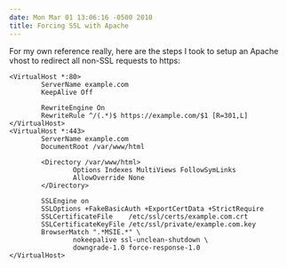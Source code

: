 ```yaml
---
date: Mon Mar 01 13:06:16 -0500 2010
title: Forcing SSL with Apache
---
```


For my own reference really, here are the steps I took to setup an Apache vhost
to redirect all non-SSL requests to https:

```
<VirtualHost *:80>
        ServerName example.com
        KeepAlive Off

        RewriteEngine On
        RewriteRule ^/(.*)$ https://example.com/$1 [R=301,L]
</VirtualHost>
<VirtualHost *:443>
        ServerName example.com
        DocumentRoot /var/www/html

        <Directory /var/www/html>
                Options Indexes MultiViews FollowSymLinks
                AllowOverride None
        </Directory>

        SSLEngine on
        SSLOptions +FakeBasicAuth +ExportCertData +StrictRequire
        SSLCertificateFile    /etc/ssl/certs/example.com.crt
        SSLCertificateKeyFile /etc/ssl/private/example.com.key
        BrowserMatch ".*MSIE.*" \
                nokeepalive ssl-unclean-shutdown \
                downgrade-1.0 force-response-1.0
</VirtualHost>
```

[gist]: https://gist.github.com/itspriddle/318614
